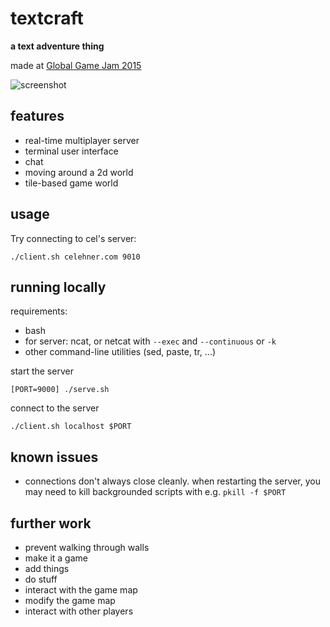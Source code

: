 # textcraft
**a text adventure thing**

made at [Global Game Jam 2015](http://globalgamejam.org/2015/jam-sites/rettner-hall-university-rochester)

![screenshot](http://globalgamejam.org/sites/default/files/styles/game_sidebar__wide/public/game/featured_image/screenshot2.png)

## features
- real-time multiplayer server
- terminal user interface
- chat
- moving around a 2d world
- tile-based game world

## usage

Try connecting to cel's server:
```
./client.sh celehner.com 9010
```

## running locally

requirements:
- bash
- for server: ncat, or netcat with `--exec` and `--continuous` or `-k`
- other command-line utilities (sed, paste, tr, ...)

start the server

```
[PORT=9000] ./serve.sh
```

connect to the server

```
./client.sh localhost $PORT
```

## known issues

- connections don't always close cleanly. when restarting the server, you may
  need to kill backgrounded scripts with e.g. `pkill -f $PORT`

## further work

- prevent walking through walls
- make it a game
- add things
- do stuff
- interact with the game map
- modify the game map
- interact with other players
